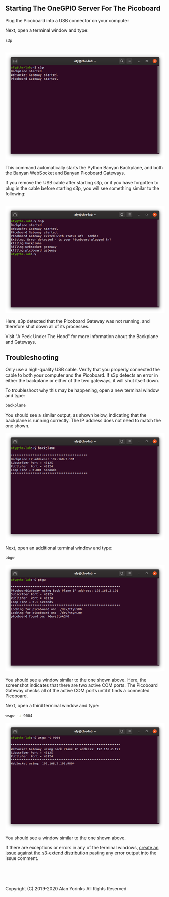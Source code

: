 ## Starting The OneGPIO Server For The Picoboard

Plug the Picoboard into a USB connector on your computer

Next, open a terminal window and type:

```
s3p
```
<br>
<img src="../images/s3p-1.png" >

This command automatically starts the Python Banyan Backplane, and both
the Banyan WebSocket and Banyan Picoboard Gateways.

If you remove the USB cable after starting s3p, or if you have forgotten
to plug in the cable before starting s3p, you will see something similar to 
the following:

<br>
<img src="../images/s3p-2.png" >

Here, s3p detected that the Picoboard Gateway was not running, and therefore
shut down all of its processes.

Visit "A Peek Under The Hood" for more information about the Backplane and Gateways.


## Troubleshooting

Only use a high-quality USB cable. Verify that you properly connected the cable to both your computer and the Picoboard. 
If s3p detects an error in either the backplane or either of the two gateways, it will shut itself down. 

To troubleshoot why this may be happening, open a new terminal window and type:

```
backplane
```

You should see a similar output, as shown below, indicating that the
backplane is running correctly. The IP address does not need to match
the one shown.

<img src="../images/backplane.png" >

Next, open an additional terminal window and type:

```
pbgw
```

<img src="../images/pbgw_success.png" >

You should see a window similar to the one shown above. Here, the screenshot indicates
that there are two active COM ports. The Picoboard Gateway checks all of the active
COM ports until it finds a connected Picoboard.

Next, open a third terminal window and type:

```bash
wsgw -i 9004
```

<img src="../images/s3p-3.png" >

You should see a window similar to the one shown above.

If there are exceptions or errors in any of the terminal windows,
[create an issue against the s3-extend distribution](https://github.com/MrYsLab/s3-extend/issues)
pasting any error output into the issue comment.



<br> <br> <br>


Copyright (C) 2019-2020 Alan Yorinks All Rights Reserved
